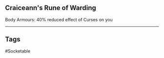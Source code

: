 ## Craiceann's Rune of Warding
Body Armours: 40% reduced effect of Curses on you

---
## Tags
#Socketable
